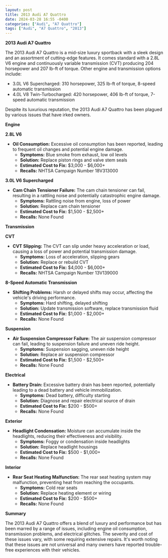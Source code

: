 ```yaml
---
layout: post
title: 2013 Audi A7 Quattro
date: 2024-03-28 16:55 -0400
categories: ["Audi", "A7 Quattro"]
tags: ["Audi", "A7 Quattro", "2013"]
---
```

**2013 Audi A7 Quattro**

The 2013 Audi A7 Quattro is a mid-size luxury sportback with a sleek design and an assortment of cutting-edge features. It comes standard with a 2.8L V6 engine and continuously variable transmission (CVT) producing 204 horsepower and 207 lb-ft of torque. Other engine and transmission options include:

* 3.0L V6 Supercharged: 310 horsepower, 325 lb-ft of torque, 8-speed automatic transmission
* 4.0L V8 Twin-Turbocharged: 420 horsepower, 406 lb-ft of torque, 7-speed automatic transmission

Despite its luxurious reputation, the 2013 Audi A7 Quattro has been plagued by various issues that have irked owners.

**Engine**

**2.8L V6**
* **Oil Consumption:** Excessive oil consumption has been reported, leading to frequent oil changes and potential engine damage.
    * **Symptoms:** Blue smoke from exhaust, low oil levels
    * **Solution:** Replace piston rings and valve stem seals
    * **Estimated Cost to Fix:** $3,000 - $6,000+
    * **Recalls:** NHTSA Campaign Number 18V313000

**3.0L V6 Supercharged**
* **Cam Chain Tensioner Failure:** The cam chain tensioner can fail, resulting in a rattling noise and potentially catastrophic engine damage.
    * **Symptoms:** Rattling noise from engine, loss of power
    * **Solution:** Replace cam chain tensioner
    * **Estimated Cost to Fix:** $1,500 - $2,500+
    * **Recalls:** None Found

**Transmission**

**CVT**
* **CVT Slipping:** The CVT can slip under heavy acceleration or load, causing a loss of power and potential transmission damage.
    * **Symptoms:** Loss of acceleration, slipping gears
    * **Solution:** Replace or rebuild CVT
    * **Estimated Cost to Fix:** $4,000 - $6,000+
    * **Recalls:** NHTSA Campaign Number 13V139000

**8-Speed Automatic Transmission**
* **Shifting Problems:** Harsh or delayed shifts may occur, affecting the vehicle's driving performance.
    * **Symptoms:** Hard shifting, delayed shifting
    * **Solution:** Update transmission software, replace transmission fluid
    * **Estimated Cost to Fix:** $1,000 - $2,000+
    * **Recalls:** None Found

**Suspension**
* **Air Suspension Compressor Failure:** The air suspension compressor can fail, leading to suspension failure and uneven ride height.
    * **Symptoms:** Suspension sagging, uneven ride height
    * **Solution:** Replace air suspension compressor
    * **Estimated Cost to Fix:** $1,500 - $2,500+
    * **Recalls:** None Found

**Electrical**
* **Battery Drain:** Excessive battery drain has been reported, potentially leading to a dead battery and vehicle immobilization.
    * **Symptoms:** Dead battery, difficulty starting
    * **Solution:** Diagnose and repair electrical source of drain
    * **Estimated Cost to Fix:** $200 - $500+
    * **Recalls:** None Found

**Exterior**
* **Headlight Condensation:** Moisture can accumulate inside the headlights, reducing their effectiveness and visibility.
    * **Symptoms:** Foggy or condensation inside headlights
    * **Solution:** Replace headlight housings
    * **Estimated Cost to Fix:** $500 - $1,000+
    * **Recalls:** None Found

**Interior**
* **Rear Seat Heating Malfunction:** The rear seat heating system may malfunction, preventing heat from reaching the occupants.
    * **Symptoms:** Cold rear seats
    * **Solution:** Replace heating element or wiring
    * **Estimated Cost to Fix:** $200 - $500+
    * **Recalls:** None Found

**Summary**

The 2013 Audi A7 Quattro offers a blend of luxury and performance but has been marred by a range of issues, including engine oil consumption, transmission problems, and electrical glitches. The severity and cost of these issues vary, with some requiring extensive repairs. It's worth noting that these issues are not universal and many owners have reported trouble-free experiences with their vehicles.
